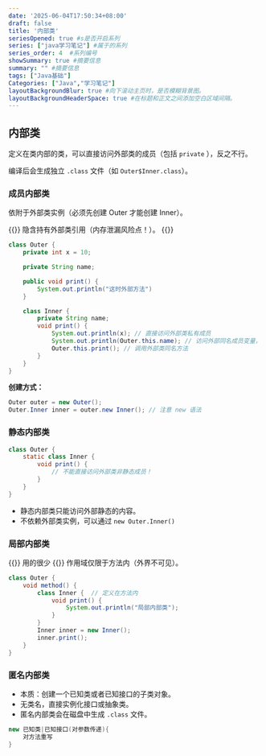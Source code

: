 ```yaml
---
date: '2025-06-04T17:50:34+08:00'
draft: false
title: '内部类'
seriesOpened: true #s是否开启系列
series: ["java学习笔记"] #属于的系列 
series_order: 4  #系列编号
showSummary: true #摘要信息
summary: "" #摘要信息
tags: ["Java基础"]
Categories: ["Java","学习笔记"]
layoutBackgroundBlur: true #向下滚动主页时，是否模糊背景图。
layoutBackgroundHeaderSpace: true #在标题和正文之间添加空白区域间隔。
---
```

## 内部类

定义在类内部的类，可以直接访问外部类的成员（包括 `private` ），反之不行。

编译后会生成独立 `.class` 文件（如 `Outer$Inner.class`）。

### 成员内部类

依附于外部类实例（必须先创建 Outer 才能创建 Inner）。

{{<alert>}}
隐含持有外部类引用（内存泄漏风险点！）。
{{</alert>}}
~~~Java
class Outer {
    private int x = 10;

    private String name;

    public void print() {
        System.out.println("这时外部方法")
    }

    class Inner {
        private String name;
        void print() {
            System.out.println(x); // 直接访问外部类私有成员
            System.out.println(Outer.this.name); // 访问外部同名成员变量，
            Outer.this.print(); // 调用外部类同名方法
        }
    }
}
~~~

**创建方式：**
~~~Java
Outer outer = new Outer();
Outer.Inner inner = outer.new Inner(); // 注意 new 语法
~~~

### 静态内部类

~~~Java
class Outer {
    static class Inner {
        void print() {
            // 不能直接访问外部类非静态成员！
        }
    }
}
~~~

- 静态内部类只能访问外部静态的内容。
- 不依赖外部类实例，可以通过 `new Outer.Inner()`

### 局部内部类
{{<alert>}}
用的很少
{{</alert>}}
作用域仅限于方法内（外界不可见）。
~~~java
class Outer {
    void method() {
        class Inner {  // 定义在方法内
            void print() {
                System.out.println("局部内部类");
            }
        }
        Inner inner = new Inner();
        inner.print();
    }
}
~~~

### 匿名内部类

- 本质：创建一个已知类或者已知接口的子类对象。
- 无类名，直接实例化接口或抽象类。
- 匿名内部类会在磁盘中生成 `.class` 文件。

~~~java
new 已知类|已知接口(对参数传递){
    对方法重写
}
~~~

